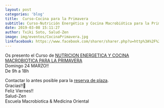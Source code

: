 ```yaml
---
layout: post
categories: 'blog'
title:  Curso-Cocina para la Primavera
subtitle: Curso-Nutrición Energética y Cocina Macrobiótica para la Primavera
date: 2019-03-08 15:11:27
author: Txiki Soto, Salud-Zen
image: img/eventos/CocinaPrimavera.jpg
linkfacebook: https://www.facebook.com/sharer/sharer.php?u=http%3A%2F%2Fwww.salud-zen.com%2Fblog%2F2019%2F03%2F08%2Fcurso-cocina-primavera.html&amp;src=sdkpreparse
---
```


Os presento el Curso de [NUTRICION ENERGETICA Y COCINA MACROBIOTICA PARA LA PRIMAVERA][curso]   
Domingo 24 MARZO!!   
De 9h a 18h

Contactar lo antes posible para la <a href="mailto:estilodevida@salud-zen.com?Subject=Curso Cocina Primavera-Reserva de Plaza&body=%0A%0A Me gustaría reservar una plaza para el curso de Nutrición Energética y Cocina Macrobiótica para la Primavera (24 Marzo'19). Mis datos Personales son:%0A%0A   -Nombre:%0A%0A   -Apellidos:%0A%0A   -Fecha de nacimiento:%0A%0A   -Teléfono:%0A%0A    -Correo Electrónico:%0A%0A">reserva de plaza</a>.     
Gracias!!🤗  
Feliz Viernes!!  
Salud-Zen  
Escuela Macrobiotica & Medicina Oriental

[curso]:{{site.url}}{{site.baseurl}}/evento/2019/03/24/curso-cocina-primavera.html
